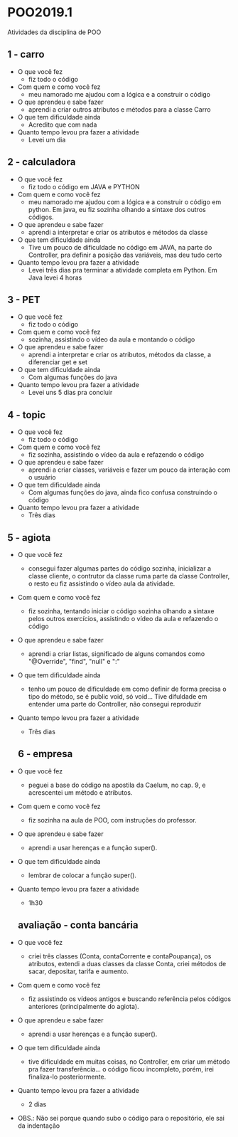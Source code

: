 # POO2019.1
Atividades da disciplina de POO

## 1 - carro
* O que você fez
  * fiz todo o código
* Com quem e como você fez
  * meu namorado me ajudou com a lógica e a construir o código
* O que aprendeu e sabe fazer
  * aprendi a criar outros atributos e métodos para a classe Carro 
* O que tem dificuldade ainda
  * Acredito que com nada
* Quanto tempo levou pra fazer a atividade
  * Levei um dia
  
## 2 - calculadora
* O que você fez
  * fiz todo o código em JAVA e PYTHON
* Com quem e como você fez
  * meu namorado me ajudou com a lógica e a construir o código em python. Em java, eu fiz sozinha olhando a sintaxe dos outros códigos.
* O que aprendeu e sabe fazer
  * aprendi a interpretar e criar os atributos e métodos da classe  
* O que tem dificuldade ainda
  * Tive um pouco de dificuldade no código em JAVA, na parte do Controller, pra definir a posição das variáveis, mas deu tudo certo 
* Quanto tempo levou pra fazer a atividade
  * Levei três dias pra terminar a atividade completa em Python. Em Java levei 4 horas
  
## 3 - PET
* O que você fez
  * fiz todo o código
* Com quem e como você fez
  * sozinha, assistindo o vídeo da aula e montando o código
* O que aprendeu e sabe fazer
  * aprendi a interpretar e criar os atributos, métodos da classe, a diferenciar get e set  
* O que tem dificuldade ainda
  * Com algumas funções do java
* Quanto tempo levou pra fazer a atividade
  * Levei uns 5 dias pra concluir
  
## 4 - topic
* O que você fez
  * fiz todo o código
* Com quem e como você fez
  * fiz sozinha, assistindo o vídeo da aula e refazendo o código
* O que aprendeu e sabe fazer
  * aprendi a criar classes, variáveis e fazer um pouco da interação com o usuário  
* O que tem dificuldade ainda
  * Com algumas funções do java, ainda fico confusa construindo o código
* Quanto tempo levou pra fazer a atividade
  * Três dias

## 5 - agiota
* O que você fez
  * consegui fazer algumas partes do código sozinha, inicializar a classe cliente, o contrutor da classe ruma parte da classe Controller, o resto eu fiz assistindo o vídeo aula da atividade.
* Com quem e como você fez
  * fiz sozinha, tentando iniciar o código sozinha olhando a sintaxe pelos outros exercícios, assistindo o vídeo da aula e refazendo o código
* O que aprendeu e sabe fazer
  * aprendi a criar listas, significado de alguns comandos como "@Override", "find", "null" e ":"  
* O que tem dificuldade ainda
  * tenho um pouco de dificuldade em como definir de forma precisa o tipo do método, se é public void, só void... Tive difuldade em entender uma parte do Controller, não consegui reproduzir
* Quanto tempo levou pra fazer a atividade
  * Três dias
  
  ## 6 - empresa
* O que você fez
  * peguei a base do código na apostila da Caelum, no cap. 9, e acrescentei um método e atributos.
* Com quem e como você fez
  * fiz sozinha na aula de POO, com instruções do professor.
* O que aprendeu e sabe fazer
  * aprendi a usar herenças e a função super(). 
* O que tem dificuldade ainda
  * lembrar de colocar a função super().
* Quanto tempo levou pra fazer a atividade
  * 1h30
  
  ## avaliação - conta bancária
* O que você fez
  * criei três classes (Conta, contaCorrente e contaPoupança), os atributos, extendi a duas classes da classe Conta, criei métodos de sacar, depositar, tarifa e aumento.
* Com quem e como você fez
  * fiz assistindo os vídeos antigos e buscando referência pelos códigos anteriores (principalmente do agiota).
* O que aprendeu e sabe fazer
  * aprendi a usar herenças e a função super(). 
* O que tem dificuldade ainda
  * tive dificuldade em muitas coisas, no Controller, em criar um método pra fazer transferência... o código ficou incompleto, porém, irei finaliza-lo posteriormente.
* Quanto tempo levou pra fazer a atividade
  * 2 dias
* OBS.: Não sei porque quando subo o código para o repositório, ele sai da indentação 
